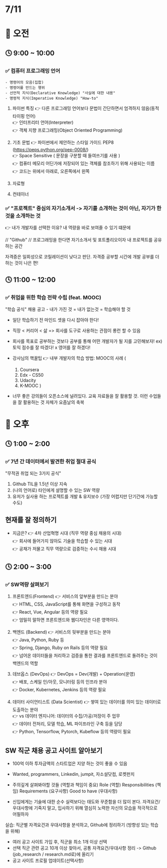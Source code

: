 # 7/11

# 🌇 오전

## 🕓 9:00 ~ 10:00

### ✅ 컴퓨터 프로그래밍 언어
```
- 명령어의 모음(집합)
- 명령어를 만드는 행위 
- 선언적 지식(Declarative Knowledge) "사실에 대한 내용"
- 명령적 지식(Imperative Knowledge) "How-to"
```

1. 파이썬 특징
👉 다른 프로그래밍 언어보다 문법이 간단하면서 엄격하지 않음(동적 타이핑 언어)   
👉 인터프리터 언어(Interpreter)   
👉 객체 지향 프로그래밍(Object Oriented Programming)   

2. 기초 문법
👉 파이썬에서 제안하는 스타일 가이드 PEP8 (https://peps.python.org/pep-0008/)   
👉 Space Sensitive ( 문장을 구분할 때 들여쓰기를 사용 )   
👉 컴퓨터 메모리 어딘가에 저장되어 있는 객체를 참조하기 위해 사용되는 이름   
👉 코드는 위에서 아래로, 오른쪽에서 왼쪽
3. 자료형
4. 컨테이너

### ✅ "프로젝트" 중심의 자기소개서 -> 자기를 소개하는 것이 아닌, 자기가 한 것을 소개하는 것

👉 내가 개발자를 선택한 이유? 내 역량을 바로 보여줄 수 있기 떄문에

// "Github" // 
프로그래밍을 한다면 자기소개서 및 포트폴리오이자 내 프로젝트를 공유하는 공간

자격증은 일회성으로 코릴레이션이 낮다고 판단. 자격증 공부할 시간에 개발 공부를 더 하는 것이 나은 편!

## 🕓 11:00 ~ 12:00

### ✅ 취업을 위한 학습 전략 수립 (feat. MOOC)

"학습 공식"
채용 공고 - 내가 가진 것 = 내가 없는것 = 학습해야 할 것
- 일단 학습하기 전 마인드 셋을 다시 잡아야 한다!

- 직장 < 커리어 < 삶 => 회사를 도구로 사용하는 관점이 롱런 할 수 있음

- 회사를 목표로 공부하는 것보다 공부를 통해 어떤 개발자가 될 지를 고민해보자! ex) 토익 점수를 잘 따겠다! x 영어를 잘 하겠다!

- 강사님의 핵꿀팁 👉 내부 개발자의 학습 방법: MOOC의 사례
(
  1. Coursera 
  2. Edx - CS50 
  3. Udacity 
  4. K-MOOC
)

- 너무 좋은 강의들이 오픈소스에 널려있다. 교육 자료들을 잘 활용할 것. 이런 수업들을 잘 활용하는 것 자체가 요즘날의 축복


# 🌆 오후

## 🕓 1:00 ~ 2:00

### ✅ 7년 간 데이터에서 발견한 취업 절대 공식

"무적권 취업 되는 3가지 공식"
1.  Github TIL을 1.5년 이상 지속
2. (나의 언어로) 타인에게 설명할 수 있는 SW 역량
3. 유저가 실사용 하는 프로젝트를 개발 & 유지보수 (가장 어렵지만 단기간에 가능할 수도)

## 현재를 잘 정의하기

- 지금은?
👉 4차 산업혁명 시대 (직무 역량 중심 채용의 시대)   
👉 회사에 들어가지 않아도 기술을 학습할 수 있는 시대   
👉 공채가 저물고 직무 역량으로 검증하는 수시 채용 시대   


## 🕓 2:00 ~ 3:00

### ✅ SW역량 살펴보기 

1. 프론트엔드(Frontend)
👉 서비스의 앞부분을 만드는 분야   
👉 HTML, CSS, JavaScript를 통해 화면을 구성하고 동작   
👉 React, Vue, Angular 등의 역량 필요   
👉 엄밀히 말하면 프론트엔드와 웹디자인은 다른 영역이다.   

2. 백엔드 (Backend)
👉 서비스의 뒷부분을 만드는 분야   
👉 Java, Python, Ruby 등   
👉 Spring, Django, Ruby on Rails 등의 역량 필요   
👉 넘어온 데이터들을 처리하고 검증을 통한 결과를 프론트엔드로 돌려주는 것이 백엔드의 역할   

3. 데브옵스 (DevOps)
👉 DevOps = Dev(개발) + Operation(운영)   
👉 배포, 스케일 인/아웃, 모니터링 등의 인프라 분야   
👉 Docker, Kubernetes, Jenkins 등의 역량 필요   

4. 데이터 사이언티스트 (Data Scientist) 
👉 쌓여 있는 데이터를 의미 있는 데이터로 도출하는 분야   
👉 vs 데이터 엔지니어: 데이터의 수집/가공/저장이 주 업무   
👉 데이터 전처리, 모델 학습, ML 파이프라인 구축 등을 담당   
👉 Python, Tensorflow, Pytorch, Kubeflow 등의 역량이 필요   

## SW 직군 채용 공고 사이트 알아보기

- 100억 이하 투자금액의 스타트업은 지양 하는 것이 좋을 수 있음
- Wanted, programmers, Linkedin, jumpit, 자소설닷컴, 로켓펀치

- 주의깊게 살펴봐야할 것들 (역할과 책임이 중요)
Role (역할)
Responsibilities (책임)
Requirements (요구사항)
Good to have (우대사항)

- 신입에게는 기술에 대한 순수 실력보다는 태도와 꾸준함을 더 많이 본다.
자격요건/우대사항에 기죽지 말고, 입사하기 위해 열심히 노력한 자신의 모습을 적극적으로 어필하자

실습: 직군별 자격요건과 우대사항을 분석하고, Github에 정리하기 (방향성 있는 학습을 위해)
- 여러 공고 사이트 가입 후, 직군을 최소 1개 이상 선택
- 선택 직군 관련 공고 10개 이상 찾아서, 공통 자격요건/우대사항 정리 -> Github (job_research / research.md로)에 올리기
- 공고 사이트 프로필 업데이트(선택사항)
